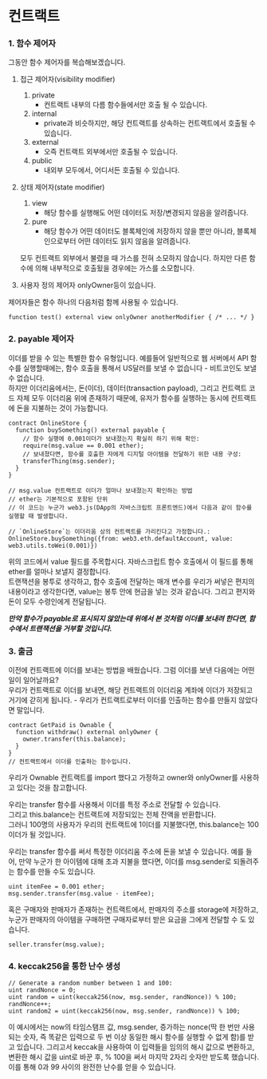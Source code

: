 # 컨트랙트

### 1. 함수 제어자

그동안 함수 제어자를 복습해보겠습니다.

1. 접근 제어자(visibility modifier)

   1. private
      - 컨트랙트 내부의 다름 함수들에서만 호출 될 수 있습니다.
   2. internal
      - private과 비슷하지만, 해당 컨트랙트를 상속하는 컨트랙트에서 호출될 수 있습니다.
   3. external
      - 오즉 컨트랙트 외부에서만 호출될 수 있습니다.
   4. public
      - 내외부 모두에서, 어디서든 호출될 수 있습니다.

2. 상태 제어자(state modifier)

   1. view
      - 해당 함수를 실행해도 어떤 데이터도 저장/변경되지 않음을 알려줍니다.
   2. pure
      - 해당 함수가 어떤 데이터도 블록체인에 저장하지 않을 뿐만 아니라, 블록체인으로부터 어떤 데이터도 읽지 않음을 알려줍니다.

   모두 컨트랙트 외부에서 불렸을 때 가스를 전혀 소모하지 않습니다. 하지만 다른 함수에 의해 내부적으로 호출됬을 경우에는 가스를 소모합니다.

3. 사용자 정의 제어자
   onlyOwner등이 있습니다.

제어자들은 함수 하나의 다음처럼 함께 사용될 수 있습니다.

```
function test() external view onlyOwner anotherModifier { /* ... */ }
```

### 2. payable 제어자

이더를 받을 수 있는 특별한 함수 유형입니다.
예를들어 일반적으로 웹 서버에서 API 함수를 실행할때에는, 함수 호출을 통해서 US달러를 보낼 수 없습니다 - 비트코인도 보낼 수 없습니다.  
하지만 이더리움에서는, 돈(이더), 데이터(transaction payload), 그리고 컨트랙트 코드 자체 모두 이더리움 위에 존재하기 때문에, 유저가 함수를 실행하는 동시에 컨트랙트에 돈을 지불하는 것이 가능합니다.

```
contract OnlineStore {
  function buySomething() external payable {
    // 함수 실행에 0.001이더가 보내졌는지 확실히 하기 위해 확인:
    require(msg.value == 0.001 ether);
    // 보내졌다면, 함수를 호출한 자에게 디지털 아이템을 전달하기 위한 내용 구성:
    transferThing(msg.sender);
  }
}

// msg.value 컨트랙트로 이더가 얼마나 보내졌는지 확인하는 방법
// ether는 기본적으로 포함된 단위
// 이 코드는 누군가 web3.js(DApp의 자바스크립트 프론트엔드)에서 다음과 같이 함수를 실행할 때 발생합니다.

// `OnlineStore`는 이더리움 상의 컨트랙트를 가리킨다고 가정합니다.:
OnlineStore.buySomething({from: web3.eth.defaultAccount, value: web3.utils.toWei(0.001)})
```

위의 코드에서 value 필드를 주목합시다. 자바스크립트 함수 호출에서 이 필드를 통해 ether를 얼마나 보낼지 결정합니다.  
트랜잭션을 봉투로 생각하고, 함수 호출에 전달하는 매개 변수를 우리가 써넣은 편지의 내용이라고 생각한다면, value는 봉투 안에 현금을 넣는 것과 같습니다. 그리고 편지와 돈이 모두 수령인에게 전달됩니다.

**_만약 함수가 payable로 표시되지 않았는데 위에서 본 것처럼 이더를 보내려 한다면, 함수에서 트랜잭션을 거부할 것입니다._**

### 3. 출금

이전에 컨트랙트에 이더를 보내는 방법을 배웠습니다. 그럼 이더를 보낸 다음에는 어떤 일이 일어날까요?  
우리가 컨트랙트로 이더를 보내면, 해당 컨트랙트의 이더리움 계좌에 이더가 저장되고 거기에 갇히게 됩니다. - 우리가 컨트랙트로부터 이더를 인출하는 함수를 만들지 않았다면 말입니다.

```
contract GetPaid is Ownable {
  function withdraw() external onlyOwner {
    owner.transfer(this.balance);
  }
}
// 컨트랙트에서 이더를 인출하는 함수입니다.
```

우리가 Ownable 컨트랙트를 import 했다고 가정하고 owner와 onlyOwner를 사용하고 있다는 것을 참고합니다.

우리는 transfer 함수를 사용해서 이더를 특정 주소로 전달할 수 있습니다.  
그리고 this.balance는 컨트랙트에 저장되있는 전체 잔액을 반환합니다.  
그러니 100명의 사용자가 우리의 컨트랙트에 1이더를 지불했다면, this.balance는 100이더가 될 것입니다.

우리는 transfer 함수를 써서 특정한 이더리움 주소에 돈을 보낼 수 있습니다.
예를 들어, 만약 누군가 한 아이템에 대해 초과 지불을 했다면, 이더를 msg.sender로 되돌려주는 함수를 만들 수도 있습니다.

```
uint itemFee = 0.001 ether;
msg.sender.transfer(msg.value - itemFee);
```

혹은 구매자와 판매자가 존재하는 컨트랙트에서, 판매자의 주소를 storage에 저장하고, 누군가 판매자의 아이템을 구매하면 구매자로부터 받은 요금을 그에게 전달할 수 도 있습니다.

```
seller.transfer(msg.value);
```

### 4. keccak256을 통한 난수 생성

```
// Generate a random number between 1 and 100:
uint randNonce = 0;
uint random = uint(keccak256(now, msg.sender, randNonce)) % 100;
randNonce++;
uint random2 = uint(keccak256(now, msg.sender, randNonce)) % 100;
```

이 예시에서는 now의 타임스탬프 값, msg.sender, 증가하는 nonce(딱 한 번만 사용되는 숫자, 즉 똑같은 입력으로 두 번 이상 동일한 해시 함수를 실행할 수 없게 함)를 받고 있습니다.
그리고서 keccak을 사용하여 이 입력들을 임의의 해시 값으로 변환하고, 변환한 해시 값을 uint로 바꾼 후, % 100을 써서 마지막 2자리 숫자만 받도록 했습니다. 이를 통해 0과 99 사이의 완전한 난수를 얻을 수 있습니다.
